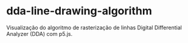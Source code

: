# dda-line-drawing-algorithm
Visualização do algoritmo de rasterização de linhas Digital Differential Analyzer (DDA) com p5.js.
